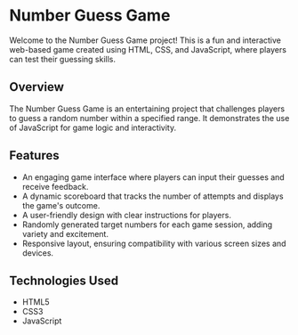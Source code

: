 # Number Guess Game

Welcome to the Number Guess Game project! This is a fun and interactive web-based game created using HTML, CSS, and JavaScript, where players can test their guessing skills.

## Overview

The Number Guess Game is an entertaining project that challenges players to guess a random number within a specified range. It demonstrates the use of JavaScript for game logic and interactivity.

## Features

- An engaging game interface where players can input their guesses and receive feedback.
- A dynamic scoreboard that tracks the number of attempts and displays the game's outcome.
- A user-friendly design with clear instructions for players.
- Randomly generated target numbers for each game session, adding variety and excitement.
- Responsive layout, ensuring compatibility with various screen sizes and devices.

## Technologies Used

- HTML5
- CSS3
- JavaScript

